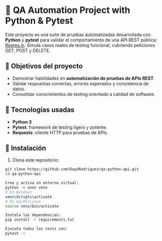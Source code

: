 # 🧪 QA Automation Project with Python & Pytest

Este proyecto es una suite de pruebas automatizadas desarrollada con **Python** y **pytest** para validar el comportamiento de una API REST pública: [Reqres.in](https://reqres.in). Simula casos reales de testing funcional, cubriendo peticiones GET, POST y DELETE.

## 📌 Objetivos del proyecto

- Demostrar habilidades en **automatización de pruebas de APIs REST**.
- Validar respuestas correctas, errores esperados y consistencia de datos.
- Consolidar conocimientos de testing orientado a calidad de software.

## 🚀 Tecnologías usadas

- **Python 3**
- **Pytest**: framework de testing ligero y potente.
- **Requests**: cliente HTTP para pruebas de APIs.

## 🧰 Instalación

1. Clona este repositorio:

```bash
git clone https://github.com/DayoRodriguez/qa-python-api.git
cd qa-python-api

Crea y activa un entorno virtual:
python -m venv venv
# En Windows
venv\Scripts\activate
# En macOS/Linux
source venv/bin/activate

Instala las dependencias:
pip install -r requirements.txt

Ejecuta todos los tests con:
pytest -v